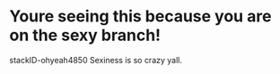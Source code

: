 #  Youre seeing this because you are on the sexy branch!
<docmeta>stackID-ohyeah4850</docmeta>
Sexiness is so crazy yall.
